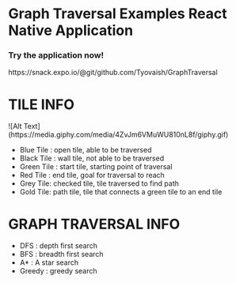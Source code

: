 <h1> Graph Traversal Examples React Native Application </h1>
<h3> Try the application now! </h3>
<p1>https://snack.expo.io/@git/github.com/Tyovaish/GraphTraversal</p1>
<h1>TILE INFO</h1>
![Alt Text](https://media.giphy.com/media/4ZvJm6VMuWU810nL8f/giphy.gif)
<ul>
  <li>Blue Tile : open tile, able to be traversed</li>
  <li>Black Tile : wall tile, not able to be traversed </li>
  <li>Green Tile : start tile, starting point of traversal </li>
  <li>Red Tile : end tile, goal for traversal to reach </li>
  <li>Grey Tile: checked tile, tile traversed to find path </li>
  <li>Gold Tile: path tile, tile that connects a green tile to an end tile </li>
</ul>
<h1>GRAPH TRAVERSAL INFO </h1>
<ul>
  <li>DFS : depth first search</li>
  <li>BFS : breadth first search</li>
  <li>A* : A star search</li>
  <li>Greedy : greedy search</li>
</ul>
